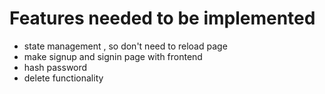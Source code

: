 # Features needed to be implemented
- state management , so don't need to reload page
- make signup and signin page with frontend 
- hash password
- delete functionality